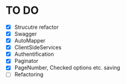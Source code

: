 # TO DO
- [x] Strucutre refactor
- [x] Swagger
- [x] AutoMapper
- [x] ClientSideServices
- [x] Authentification
- [x] Paginator
- [x] PageNumber, Checked options etc. saving
- [ ] Refactoring